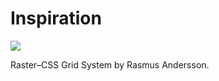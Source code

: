 # Inspiration

![](https://db-feed.s3.amazonaws.com/legacy/Screen_Shot_2019_04_03_at_1_13_19_PM-1554311711956.png)

Raster–CSS Grid System by Rasmus Andersson.
